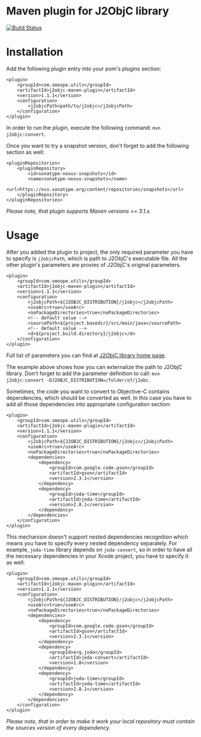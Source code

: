 Maven plugin for J2ObjC library
==========

[![Build Status](https://travis-ci.org/smoope/j2objc-maven-plugin.svg?branch=master)](https://travis-ci.org/smoope/j2objc-maven-plugin)

# Installation

Add the following plugin entry into your pom's plugins section:

```
<plugin>
    <groupId>com.smoope.utils</groupId>
    <artifactId>j2objc-maven-plugin</artifactId>
    <version>1.1.1</version>
    <configuration>
        <j2objcPath>path/to/j2objc</j2objcPath>
    </configuration>
</plugin>
```

In order to run the plugin, execute the following command: `mvn j2objc:convert`.

Once you want to try a snapshot version, don't forget to add the following section as well:

```
<pluginRepositories>
    <pluginRepository>
        <id>sonatype-nexus-snapshots</id>
        <name>sonatype-nexus-snapshots</name>
        <url>https://oss.sonatype.org/content/repositories/snapshots</url>
    </pluginRepository>
</pluginRepositories>
```

_Please note, that plugin supports Maven versions >= 3.1.x._

# Usage

After you added the plugin to project, the only required parameter you have to specify is `j2objcPath`, which 
is path to J2ObjC's executable file. All the other plugin's parameters are proxies of J2ObjC's original parameters.

```
<plugin>
    <groupId>com.smoope.utils</groupId>
    <artifactId>j2objc-maven-plugin</artifactId>
    <version>1.1.1</version>
    <configuration>
        <j2objcPath>${J2OBJC_DISTRIBUTION}/j2objc</j2objcPath>
        <useArc>true</useArc>
        <noPackageDirectories>true</noPackageDirectories>
        <!-- default value -->
        <sourcePath>${project.basedir}/src/main/java</sourcePath>
        <!-- default value -->
        <d>${project.build.directory}/j2objc</d>
    </configuration>
</plugin>
```

Full list of parameters you can find at [J2ObjC library home page](http://j2objc.org/docs/j2objc.html).

The example above shows how you can externalize the path to J2ObjC library. Don't forget to add the parameter 
definition to call: `mvn j2objc:convert -DJ2OBJC_DISTRIBUTION=/folder/of/j2obc`.

Sometimes, the code you want to convert to Objective-C contains dependencies, which should be converted as well. 
In this case you have to add all those dependencies into appropriate configuration section:

```
<plugin>
    <groupId>com.smoope.utils</groupId>
    <artifactId>j2objc-maven-plugin</artifactId>
    <version>1.1.1</version>
    <configuration>
        <j2objcPath>${J2OBJC_DISTRIBUTION}/j2objc</j2objcPath>
        <useArc>true</useArc>
        <noPackageDirectories>true</noPackageDirectories>
        <dependencies>
            <dependency>
                <groupId>com.google.code.gson</groupId>
                <artifactId>gson</artifactId>
                <version>2.3.1</version>
            </dependency>
            <dependency>
                <groupId>joda-time</groupId>
                <artifactId>joda-time</artifactId>
                <version>2.8.1</version>
            </dependency>
        </dependencies>
    </configuration>
</plugin>
```

This mechanism doesn't support nested dependencies recognition which means you have to specify every nested dependency 
separately. For example, `joda-time` library depends on `joda-convert`, so in order to have all the necessary dependencies in 
your Xcode project, you have to specify it as well:

```
<plugin>
    <groupId>com.smoope.utils</groupId>
    <artifactId>j2objc-maven-plugin</artifactId>
    <version>1.1.1</version>
    <configuration>
        <j2objcPath>${J2OBJC_DISTRIBUTION}/j2objc</j2objcPath>
        <useArc>true</useArc>
        <noPackageDirectories>true</noPackageDirectories>
        <dependencies>
            <dependency>
                <groupId>com.google.code.gson</groupId>
                <artifactId>gson</artifactId>
                <version>2.3.1</version>
            </dependency>
            <dependency>
                <groupId>org.joda</groupId>
                <artifactId>joda-convert</artifactId>
                <version>1.8</version>
            </dependency>
            <dependency>
                <groupId>joda-time</groupId>
                <artifactId>joda-time</artifactId>
                <version>2.8.1</version>
            </dependency>
        </dependencies>
    </configuration>
</plugin>
```

_Please note, that in order to make it work your local repository must contain the sources version of every dependency._